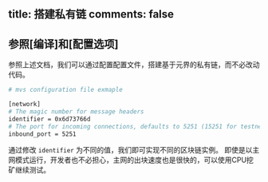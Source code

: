 title: 搭建私有链
comments: false
---

## 参照[编译]和[配置选项]
参照上述文档，我们可以通过配置配置文件，搭建基于元界的私有链，而不必改动代码。

```bash
# mvs configuration file exmaple

[network]
# The magic number for message headers
identifier = 0x6d73766d
# The port for incoming connections, defaults to 5251 (15251 for testnet).
inbound_port = 5251
```

通过修改 `identifier` 为不同的值，我们即可实现不同的区块链实例。
即使是以主网模式运行，开发者也不必担心，主网的出块速度也是很快的，可以使用CPU挖矿继续测试。
